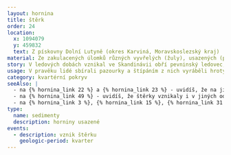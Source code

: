 ```yaml
---
layout: hornina
title: štěrk
order: 24
location:
  x: 1094079
  y: 459832
  text: Z pískovny Dolní Lutyně (okres Karviná, Moravskoslezský kraj)
material: Ze zakulacených úlomků různých vyvřelých (žuly), usazených (pískovce, pazourky) a metamorfovaných (ruly) hornin.
story: V ledových dobách vznikal ve Skandinávii obří pevninský ledovec, který se rozrůstal směrem k jihu. V době nejrozsáhlejšího zalednění Evropy dosahovalo čelo ledovce až na severní okraj  území České republiky. Ledovec s povrchu Země seškrabával úlomky hornin a jako obří buldozer je hrnul před sebou. Před čelem ledovce se z nahrnutých úlomků vytvořil val, kterému se říká moréna. V letním období část ledu roztála. Dravá řeka,  vytékající z ledovce, morénu rozrušovala a odnášela úlomky hornin. Kutálely se v proudu, narážely do sebe až se ohladily do kulata. Mezi valouny najdeme místní pískovce, ale také pazourky, které ledovci přihrnul z Pobaltí nebo zvláštní typ červené žuly s oválnými živci, který s ledovcem přicestoval až ze Skandinávie.
usage: V pravěku lidé sbírali pazourky a štípáním z nich vyráběli hroty a ostří pro své nástroje a zbraně. Štěrk se spolu s pískem těží, pere se (zbavuje se částeček jílu), zrna štěrku a písku se třídí podle velikosti. Používají se jako plnivo do betonových a asfaltových směsí a pro další účely ve stavebnictví.
category: kvartérní pokryv
seeAlso: |
  - na {% hornina_link 22 %} a {% hornina_link 23 %} - uvidíš, že na jiných místech vznikaly ve stejné době štěrky s odlišným složením
  - na {% hornina_link 49 %} - uvidíš, že štěrky vznikaly i v jiných odobích
  - na {% hornina_link 3 %}, {% hornina_link 15 %}, {% hornina_link 31 %} a {% hornina_link 43 %} - uvidíš, že ze štěrku může vzniknout pevná hornina
type:
  name: sedimenty
  description: horniny usazené
events:
  - description: vznik štěrku
    geologic-period: kvarter
---
```


